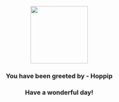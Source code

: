 <p align="center">
    <img src="https://raw.githubusercontent.com/PokeAPI/sprites/master/sprites/pokemon/187.png" width="150" height="150">
</p>
<h3 align="center">You have been greeted by - <b>Hoppip</b></h3>
<h3 align="center">Have a wonderful day!</h3>
